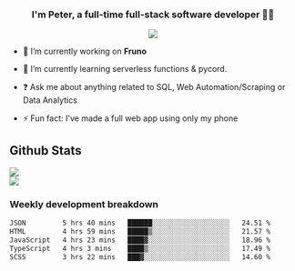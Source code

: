 
### <div align="center">I'm Peter, a full-time full-stack software developer 👨‍💻</div>  
<div align="center">
<a href="https://ko-fi.com/theofficialpeter" target="_blank" style="display: inline-block;">
                <img
                    src="https://img.shields.io/badge/Donate-Ko--fi-F16061.svg?style=flat-square&logo=ko-fi" 
                    align="center"
                />
            </a> 
</div>  

- 🔭 I’m currently working on **Fruno**  
  

- 🌱 I’m currently learning serverless functions & pycord.  
  

- ❓ Ask me about anything related to SQL, Web Automation/Scraping or Data Analytics  
  

- ⚡ Fun fact: I've made a full web app using only my phone  
  



## Github Stats  
![](https://github-readme-stats.vercel.app/api?username=TheOfficialPeter&theme=tokyonight&hide_border=true&include_all_commits=false&count_private=false)<br/>
![](https://github-readme-stats.vercel.app/api/top-langs/?username=TheOfficialPeter&theme=tokyonight&hide_border=true&include_all_commits=false&count_private=false&layout=compact)

<h3>Weekly development breakdown</h3>

<!--START_SECTION:waka-->

```txt
JSON         5 hrs 40 mins   ██████░░░░░░░░░░░░░░░░░░░   24.51 %
HTML         4 hrs 59 mins   █████▒░░░░░░░░░░░░░░░░░░░   21.57 %
JavaScript   4 hrs 23 mins   ████▓░░░░░░░░░░░░░░░░░░░░   18.96 %
TypeScript   4 hrs 3 mins    ████▒░░░░░░░░░░░░░░░░░░░░   17.49 %
SCSS         3 hrs 22 mins   ███▓░░░░░░░░░░░░░░░░░░░░░   14.60 %
```

<!--END_SECTION:waka-->
